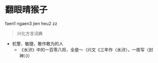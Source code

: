 # 翻眼晴猴子
faen1 ngaen3 jien heu2 zz
> 兴化方言词典
- 机警、敏捷，敢作敢为的人
  - 《水浒》中的一百零八将，全是～（兴文《三年作〈水浒〉，一夜写〈封神〉》）

